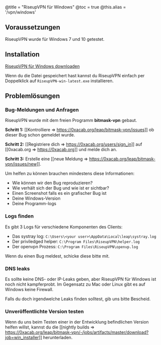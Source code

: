 @title = "RiseupVPN für Windows"
@toc = true
@this.alias = '/vpn/windows'

## Voraussetzungen

RiseupVPN wurde für Windows 7 und 10 getestet.

## Installation

<a class="btn btn-default btn-lg" href="https://downloads.leap.se/RiseupVPN/windows/RiseupVPN-win-latest.exe"><i class="fa fa-download"></i> RiseupVPN für Windows downloaden</a>

Wenn du die Datei gespeichert hast kannst du RiseupVPN einfach per Doppelklick auf <code>RiseupVPN-win-latest.exe</code> installieren.

## Problemlösungen

### Bug-Meldungen und Anfragen

RiseupVPN wurde mit dem freien Programm <b>bitmask-vpn</b> gebaut.

**Schritt 1:** [[Kontrolliere => https://0xacab.org/leap/bitmask-vpn/issues]] ob dieser Bug schon gemeldet wurde.

**Schritt 2:** [[Registriere dich => https://0xacab.org/users/sign_in]] auf [[0xacab.org => https://0xacab.org]] und melde dich an.

**Schritt 3:** Erstelle eine [[neue Meldung => https://0xacab.org/leap/bitmask-vpn/issues/new]].

Um helfen zu können brauchen mindestens diese Informationen:

* Wie können wir den Bug reproduzieren?
* Wie verhält sich der Bug und wie ist er sichtbar?
* Einen Screenshot falls es ein grafischer Bug ist
* Deine Windows-Version
* Deine Programm-logs

### Logs finden

Es gibt 3 Logs für verschiedene Komponenten des Clients:

* Das systray log: `C:\Users\<your user>\AppData\Local\leap\systray.log`
* Der priviledged helper: `C:\Program Files\RiseupVPN\helper.log`
* Der openvpn Prozess: `C:\Program Files\RiseupVPN\openvp.log`

Wenn du einen Bug meldest, schicke diese bitte mit.

### DNS leaks

Es sollte keine DNS- oder IP-Leaks geben, aber RiseupVPN für Windows ist noch nicht kampferprobt. Im Gegensatz zu Mac oder Linux gibt es auf Windows keine Firewall.

Falls du doch irgendwelche Leaks finden solltest, gib uns bitte Bescheid.

### Unveröffentlichte Version testen

Wenn du uns beim Testen einer in der Entwicklung befindlichen Version helfen willst, kannst du die [[nightly builds => https://0xacab.org/leap/bitmask-vpn/-/jobs/artifacts/master/download?job=win_installer]] herunterladen.
